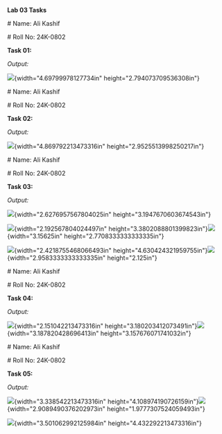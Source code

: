 **Lab 03 Tasks**

\# Name: Ali Kashif

\# Roll No: 24K-0802

**Task 01:**

*Output:*

![](./images/image9.png){width="4.69799978127734in"
height="2.794073709536308in"}

\# Name: Ali Kashif

\# Roll No: 24K-0802

**Task 02:**

*Output:*

![](./images/image4.png){width="4.869792213473316in"
height="2.9525513998250217in"}

\# Name: Ali Kashif

\# Roll No: 24K-0802

**Task 03:**

*Output:*

![](./images/image1.png){width="2.6276957567804025in"
height="3.1947670603674543in"}

![](./images/image8.png){width="2.192567804024497in"
height="3.3802088801399823in"}![](./images/image12.png){width="3.15625in"
height="2.7708333333333335in"}

![](./images/image3.png){width="2.4218755468066493in"
height="4.630424321959755in"}![](./images/image7.png){width="2.9583333333333335in"
height="2.125in"}

\# Name: Ali Kashif

\# Roll No: 24K-0802

**Task 04:**

*Output:*

![](./images/image11.png){width="2.151042213473316in"
height="3.180203412073491in"}![](./images/image5.png){width="3.187820428696413in"
height="3.157676071741032in"}

\# Name: Ali Kashif

\# Roll No: 24K-0802

**Task 05:**

*Output:*

![](./images/image2.png){width="3.338542213473316in"
height="4.108974190726159in"}![](./images/image10.png){width="2.9089490376202973in"
height="1.9777307524059493in"}

![](./images/image6.png){width="3.501062992125984in"
height="4.432292213473316in"}

